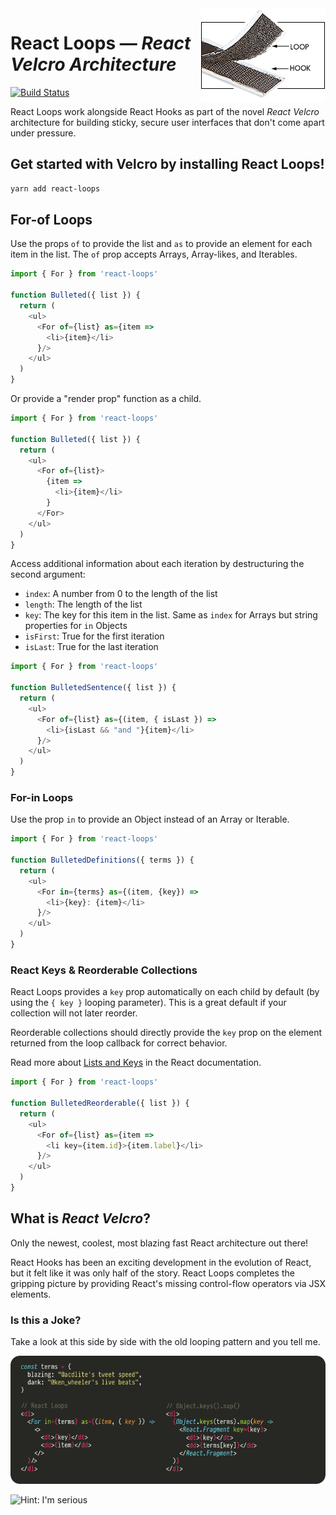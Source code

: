 <img align="right" src="assets/hook-and-loop.gif">

# React Loops — _React Velcro Architecture_

[![Build Status](https://travis-ci.com/leebyron/react-loops.svg?branch=master)](https://travis-ci.com/leebyron/react-loops)

React Loops work alongside React Hooks as part of the novel _React Velcro_
architecture for building sticky, secure user interfaces that don't come apart
under pressure.

## Get started with Velcro by installing React Loops!

```sh
yarn add react-loops
```

## For-of Loops

Use the props `of` to provide the list and `as` to provide an element for
each item in the list. The `of` prop accepts Arrays, Array-likes,
and Iterables.

```js
import { For } from 'react-loops'

function Bulleted({ list }) {
  return (
    <ul>
      <For of={list} as={item =>
        <li>{item}</li>
      }/>
    </ul>
  )
}
```

Or provide a "render prop" function as a child.

```js
import { For } from 'react-loops'

function Bulleted({ list }) {
  return (
    <ul>
      <For of={list}>
        {item =>
          <li>{item}</li>
        }
      </For>
    </ul>
  )
}
```

Access additional information about each iteration by destructuring the
second argument:

- `index`: A number from 0 to the length of the list
- `length`: The length of the list
- `key`: The key for this item in the list. Same as `index` for Arrays
         but string properties for `in` Objects
- `isFirst`: True for the first iteration
- `isLast`: True for the last iteration

```js
import { For } from 'react-loops'

function BulletedSentence({ list }) {
  return (
    <ul>
      <For of={list} as={(item, { isLast }) =>
        <li>{isLast && "and "}{item}</li>
      }/>
    </ul>
  )
}
```

### For-in Loops

Use the prop `in` to provide an Object instead of an Array or Iterable.

```js
import { For } from 'react-loops'

function BulletedDefinitions({ terms }) {
  return (
    <ul>
      <For in={terms} as={(item, {key}) =>
        <li>{key}: {item}</li>
      }/>
    </ul>
  )
}
```

### React Keys & Reorderable Collections

React Loops provides a `key` prop automatically on each child by default (by
using the `{ key }` looping parameter). This is a great default if your
collection will not later reorder.

Reorderable collections should directly provide the `key` prop on the element
returned from the loop callback for correct behavior.

Read more about [Lists and Keys](https://reactjs.org/docs/lists-and-keys.html) in the React documentation.

```js
import { For } from 'react-loops'

function BulletedReorderable({ list }) {
  return (
    <ul>
      <For of={list} as={item =>
        <li key={item.id}>{item.label}</li>
      }/>
    </ul>
  )
}
```


## What is _React Velcro_?

Only the newest, coolest, most blazing fast React architecture out there!

React Hooks has been an exciting development in the evolution of React, but it
felt like it was only half of the story. React Loops completes the gripping
picture by providing React's missing control-flow operators via JSX elements.

### Is this a Joke?

Take a look at this side by side with the old looping pattern and you tell me.

<img src="assets/loops-vs-mapkeys.png">

![Hint: I'm serious](https://media.giphy.com/media/l2SqbYoAwd3KK1wli/giphy.gif)
